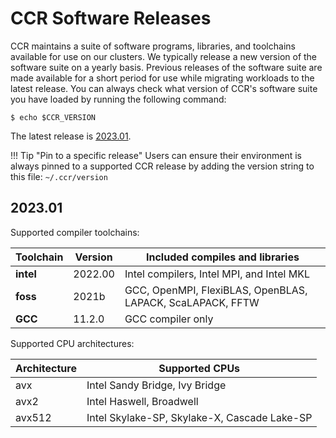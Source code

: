# CCR Software Releases

CCR maintains a suite of software programs, libraries, and toolchains available
for use on our clusters. We typically release a new version of the software
suite on a yearly basis. Previous releases of the software suite are made
available for a short period for use while migrating workloads to the latest
release. You can always check what version of CCR's software suite you have
loaded by running the following command:

```
$ echo $CCR_VERSION
```

The latest release is [2023.01](#2023.01).

!!! Tip "Pin to a specific release"
    Users can ensure their environment is always pinned to a supported CCR release by 
    adding the version string to this file: `~/.ccr/version`

## 2023.01

Supported compiler toolchains:

| Toolchain   | Version | Included compiles and libraries                              |
| ----------- | ------- | ------------------------------------------------------------ |
| **intel**   | 2022.00 | Intel compilers, Intel MPI, and Intel MKL                    |
| **foss**    | 2021b   | GCC, OpenMPI, FlexiBLAS, OpenBLAS, LAPACK, ScaLAPACK, FFTW   |
| **GCC**     | 11.2.0  | GCC compiler only                                            |

Supported CPU architectures:

| Architecture  | Supported CPUs                                             |
| ------------- | ---------------------------------------------------------- |
| avx           | Intel Sandy Bridge, Ivy Bridge                             |
| avx2          | Intel Haswell, Broadwell                                   |
| avx512        | Intel Skylake-SP, Skylake-X, Cascade Lake-SP               |
